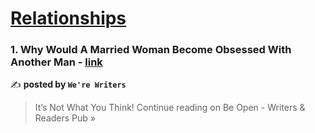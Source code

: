 
<h1><a href=https://medium.com/tag/relationships/recommended target="_blank" rel="noopener noreferrer">Relationships</a></h1>
<h3>1. Why Would A Married Woman Become Obsessed With Another Man - <a href="https://medium.com/be-open/why-would-a-married-woman-become-obsessed-with-another-man-ce5a5fcf4b24?source=rss------relationships-5" target="_blank" rel="noopener noreferrer">link</a></h3>

✍️ **posted by `We're Writers`**

<blockquote>It’s Not What You Think!
Continue reading on Be Open - Writers & Readers Pub »</blockquote>


